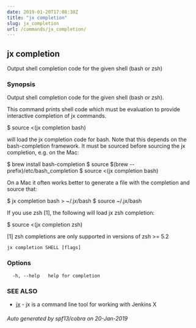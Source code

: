 ```yaml
---
date: 2019-01-20T17:08:38Z
title: "jx completion"
slug: jx_completion
url: /commands/jx_completion/
---
```

## jx completion

Output shell completion code for the given shell (bash or zsh)

### Synopsis

Output shell completion code for the given shell (bash or zsh). 

This command prints shell code which must be evaluation to provide interactive completion of jx commands. 

  $ source <(jx completion bash)
  
will load the jx completion code for bash. Note that this depends on the bash-completion framework. It must be sourced before sourcing the jx completion, e.g. on the Mac: 

  $ brew install bash-completion
  $ source $(brew --prefix)/etc/bash_completion
  $ source <(jx completion bash)
  
On a Mac it often works better to generate a file with the completion and source that: 

  $ jx completion bash > ~/.jx/bash
  $ source ~/.jx/bash
  
If you use zsh [1], the following will load jx zsh completion: 

  $ source <(jx completion zsh)
  
 [1] zsh completions are only supported in versions of zsh >= 5.2

```
jx completion SHELL [flags]
```

### Options

```
  -h, --help   help for completion
```

### SEE ALSO

* [jx](/commands/jx/)	 - jx is a command line tool for working with Jenkins X

###### Auto generated by spf13/cobra on 20-Jan-2019
